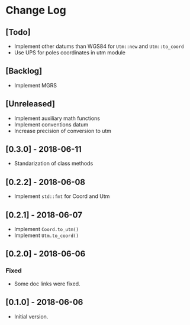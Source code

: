 # Change Log

## [Todo]

* Implement other datums than WGS84 for `Utm::new` and `Utm::to_coord`
* Use UPS for poles coordinates in utm module

## [Backlog]

* Implement MGRS

## [Unreleased]

* Implement auxiliary math functions
* Implement conventions datum
* Increase precision of conversion to utm

## [0.3.0] - 2018-06-11

* Standarization of class methods

## [0.2.2] - 2018-06-08

* Implement `std::fmt` for Coord and Utm

## [0.2.1] - 2018-06-07

* Implement `Coord.to_utm()`
* Implement `Utm.to_coord()`

## [0.2.0] - 2018-06-06

### Fixed

* Some doc links were fixed.

## [0.1.0] - 2018-06-06

* Initial version.
